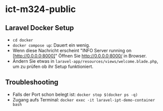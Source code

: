 # ict-m324-public

## Laravel Docker Setup

- `cd docker`
- `docker compose up`: Dauert ein wenig.
- Wenn diese Nachricht erscheint "INFO Server running on [http://0.0.0.0:8000]"
  Öffnen Sie http://0.0.0.0:8000/ in Browser.
- Ändern Sie etwas in `laravel-app/resources/views/welcome.blade.php`, um zu prüfen ob ihr Setup funktioniert.

## Troubleshooting

- Falls der Port schon belegt ist: `docker stop $(docker ps -q)`
- Zugang aufs Terminal: `docker exec -it laravel-ipt-demo-container bash`
